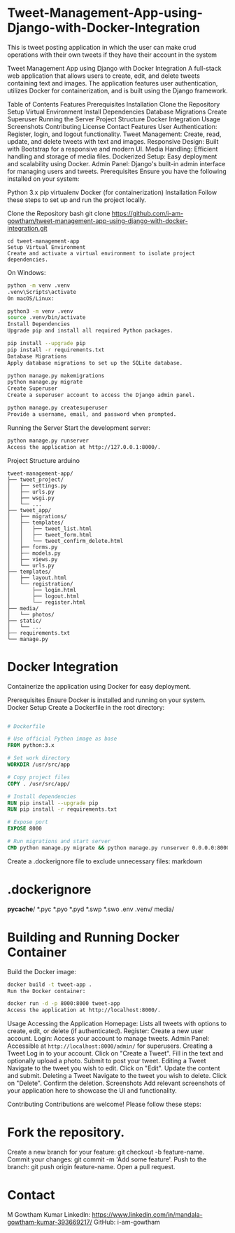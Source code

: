 # Tweet-Management-App-using-Django-with-Docker-Integration
This is tweet posting application in which the user can make crud operations with their own tweets if they have their account in the system

Tweet Management App using Django with Docker Integration
A full-stack web application that allows users to create, edit, and delete tweets containing text and images. The application features user authentication, utilizes Docker for containerization, and is built using the Django framework.

Table of Contents
Features
Prerequisites
Installation
Clone the Repository
Setup Virtual Environment
Install Dependencies
Database Migrations
Create Superuser
Running the Server
Project Structure
Docker Integration
Usage
Screenshots
Contributing
License
Contact
Features
User Authentication: Register, login, and logout functionality.
Tweet Management: Create, read, update, and delete tweets with text and images.
Responsive Design: Built with Bootstrap for a responsive and modern UI.
Media Handling: Efficient handling and storage of media files.
Dockerized Setup: Easy deployment and scalability using Docker.
Admin Panel: Django's built-in admin interface for managing users and tweets.
Prerequisites
Ensure you have the following installed on your system:

Python 3.x
pip
virtualenv
Docker (for containerization)
Installation
Follow these steps to set up and run the project locally.

Clone the Repository
bash
git clone https://github.com/i-am-gowtham/tweet-management-app-using-django-with-docker-integration.git
```
cd tweet-management-app
Setup Virtual Environment
Create and activate a virtual environment to isolate project dependencies.
```
On Windows:

``` bash
python -m venv .venv
.venv\Scripts\activate
On macOS/Linux:
```
``` bash
python3 -m venv .venv
source .venv/bin/activate
Install Dependencies
Upgrade pip and install all required Python packages.
```
```bash
pip install --upgrade pip
pip install -r requirements.txt
Database Migrations
Apply database migrations to set up the SQLite database.
```
``` bash
python manage.py makemigrations
python manage.py migrate
Create Superuser
Create a superuser account to access the Django admin panel.
```
```bash
python manage.py createsuperuser
Provide a username, email, and password when prompted.
```
Running the Server
Start the development server:

``` bash
python manage.py runserver
Access the application at http://127.0.0.1:8000/.
```
Project Structure
arduino
```
tweet-management-app/
├── tweet_project/
│   ├── settings.py
│   ├── urls.py
│   ├── wsgi.py
│   └── ...
├── tweet_app/
│   ├── migrations/
│   ├── templates/
│   │   ├── tweet_list.html
│   │   ├── tweet_form.html
│   │   └── tweet_confirm_delete.html
│   ├── forms.py
│   ├── models.py
│   ├── views.py
│   └── urls.py
├── templates/
│   ├── layout.html
│   └── registration/
│       ├── login.html
│       ├── logout.html
│       └── register.html
├── media/
│   └── photos/
├── static/
│   └── ...
├── requirements.txt
└── manage.py
```
# Docker Integration
Containerize the application using Docker for easy deployment.

Prerequisites
Ensure Docker is installed and running on your system.
Docker Setup
Create a Dockerfile in the root directory:

``` Dockerfile

# Dockerfile

# Use official Python image as base
FROM python:3.x

# Set work directory
WORKDIR /usr/src/app

# Copy project files
COPY . /usr/src/app/

# Install dependencies
RUN pip install --upgrade pip
RUN pip install -r requirements.txt

# Expose port
EXPOSE 8000

# Run migrations and start server
CMD python manage.py migrate && python manage.py runserver 0.0.0.0:8000
```
Create a .dockerignore file to exclude unnecessary files:
markdown
  # .dockerignore
  __pycache__/
  *.pyc
  *.pyo
  *.pyd
  *.swp
  *.swo
  .env
  .venv/
  media/

# Building and Running Docker Container
Build the Docker image:

``` bash
docker build -t tweet-app .
Run the Docker container:
```
``` bash
docker run -d -p 8000:8000 tweet-app
Access the application at http://localhost:8000/.
```
Usage
Accessing the Application
Homepage: Lists all tweets with options to create, edit, or delete (if authenticated).
Register: Create a new user account.
Login: Access your account to manage tweets.
Admin Panel: Accessible at ```http://localhost:8000/admin/``` for superusers.
Creating a Tweet
Log in to your account.
Click on "Create a Tweet".
Fill in the text and optionally upload a photo.
Submit to post your tweet.
Editing a Tweet
Navigate to the tweet you wish to edit.
Click on "Edit".
Update the content and submit.
Deleting a Tweet
Navigate to the tweet you wish to delete.
Click on "Delete".
Confirm the deletion.
Screenshots
Add relevant screenshots of your application here to showcase the UI and functionality.

Contributing
Contributions are welcome! Please follow these steps:

# Fork the repository.
Create a new branch for your feature: git checkout -b feature-name.
Commit your changes: git commit -m 'Add some feature'.
Push to the branch: git push origin feature-name.
Open a pull request.


# Contact
  M Gowtham Kumar
  LinkedIn: https://www.linkedin.com/in/mandala-gowtham-kumar-393669217/
  GitHub: i-am-gowtham
